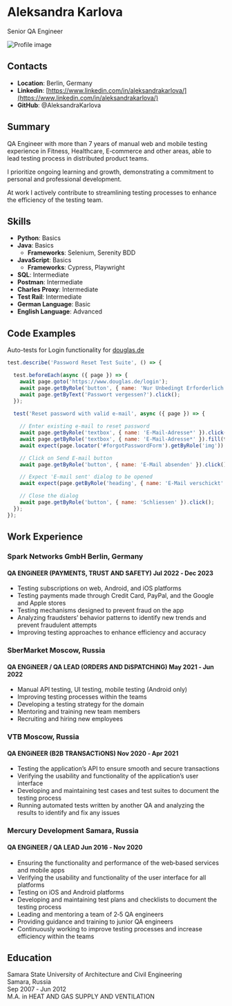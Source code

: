 # Aleksandra Karlova

Senior QA Engineer

![Profile image](https://lh3.googleusercontent.com/a/ACg8ocJ1mCVio3TcX_Bx_ckqdA1zo0hp0QxLdMlG-Ot0m4_ogr7EtmRe=s288-c-no)

## Contacts

* **Location**: Berlin, Germany
* **Linkedin**: [https://www.linkedin.com/in/aleksandrakarlova/](https://www.linkedin.com/in/aleksandrakarlova/)
* **GitHub**: @AleksandraKarlova

## Summary
QA Engineer with more than 7 years of manual web and mobile testing experience in Fitness, Healthcare, E‑commerce and other areas, able to
lead testing process in distributed product teams.

I prioritize ongoing learning and growth, demonstrating a commitment to personal and professional development.

At work I actively contribute to streamlining testing processes to enhance the efficiency of the testing team.

## Skills

* **Python**: Basics
* **Java**: Basics
  * **Frameworks**: Selenium, Serenity BDD
* **JavaScript**: Basics
  * **Frameworks**: Cypress, Playwright
* **SQL**: Intermediate
* **Postman**: Intermediate
* **Charles Proxy**: Intermediate
* **Test Rail**: Intermediate
* **German Language**: Basic
* **English Language**: Advanced

## Code Examples

Auto-tests for Login functionality for [douglas.de](https://www.douglas.de/de/login)

```javascript
test.describe('Password Reset Test Suite', () => {

  test.beforeEach(async ({ page }) => {
    await page.goto('https://www.douglas.de/login');
    await page.getByRole('button', { name: 'Nur Unbedingt Erforderlich' }).click();
    await page.getByText('Passwort vergessen?').click();
  });
  
  test('Reset password with valid e-mail', async ({ page }) => {

    // Enter existing e-mail to reset password
    await page.getByRole('textbox', { name: 'E-Mail-Adresse*' }).click();
    await page.getByRole('textbox', { name: 'E-Mail-Adresse*' }).fill(testData.validUser.email);
    await expect(page.locator('#forgotPasswordForm').getByRole('img')).toBeVisible();

    // Click on Send E-mail button
    await page.getByRole('button', { name: 'E-Mail absenden' }).click();

    // Expect 'E-mail sent' dialog to be opened
    await expect(page.getByRole('heading', { name: 'E-Mail verschickt' })).toBeVisible();

    // Close the dialog
    await page.getByRole('button', { name: 'Schliessen' }).click();
  });
});
```

## Work Experience

### Spark Networks GmbH Berlin, Germany

#### QA ENGiNEER (PAYMENTS, TRUST AND SAFETY) Jul 2022 ‑ Dec 2023

* Testing subscriptions on web, Android, and iOS platforms
* Testing payments made through Credit Card, PayPal, and the Google and Apple stores
* Testing mechanisms designed to prevent fraud on the app
* Analyzing fraudsters’ behavior patterns to identify new trends and prevent fraudulent attempts
* Improving testing approaches to enhance efficiency and accuracy

### SberMarket Moscow, Russia

#### QA ENGiNEER / QA LEAD (ORDERS AND DiSPATCHiNG) May 2021 ‑ Jun 2022

* Manual API testing, UI testing, mobile testing (Android only)
* Improving testing processes within the teams
* Developing a testing strategy for the domain
* Mentoring and training new team members
* Recruiting and hiring new employees

### VTB Moscow, Russia

#### QA ENGiNEER (B2B TRANSACTiONS) Nov 2020 ‑ Apr 2021

* Testing the application’s API to ensure smooth and secure transactions
* Verifying the usability and functionality of the application’s user interface
* Developing and maintaining test cases and test suites to document the testing process
* Running automated tests written by another QA and analyzing the results to identify and fix any issues

### Mercury Development Samara, Russia

#### QA ENGiNEER / QA LEAD Jun 2016 ‑ Nov 2020

* Ensuring the functionality and performance of the web‑based services and mobile apps
* Verifying the usability and functionality of the user interface for all platforms
* Testing on iOS and Android platforms
* Developing and maintaining test plans and checklists to document the testing process
* Leading and mentoring a team of 2‑5 QA engineers
* Providing guidance and training to junior QA engineers
* Continuously working to improve testing processes and increase efficiency within the teams

## Education

Samara State University of Architecture and Civil Engineering  
Samara, Russia  
Sep 2007 ‑ Jun 2012  
M.A. in HEAT AND GAS SUPPLY AND VENTILATION
